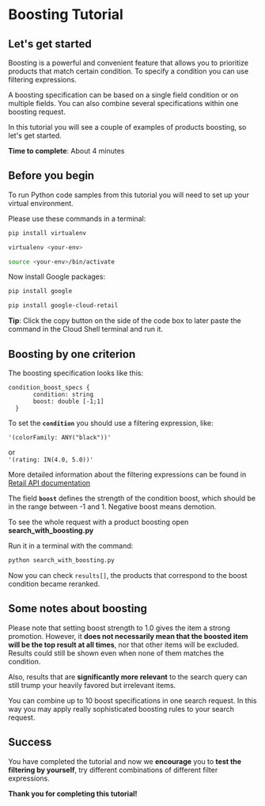 # **Boosting Tutorial**

## Let's get started

Boosting is a powerful and convenient feature that allows you to prioritize products that match certain condition.
To specify a condition you can use filtering expressions.

A boosting specification can be based on a single field condition or on multiple fields. You can also combine several specifications within one boosting request.

In this tutorial you will see a couple of examples of products boosting, so let's get started.


**Time to complete**: About 4 minutes

## Before you begin

To run Python code samples from this tutorial you will need to set up your virtual environment.

Please use these commands in a terminal:
```bash
pip install virtualenv
```
```bash
virtualenv <your-env>
```
```bash
source <your-env>/bin/activate
```
Now install Google packages:
```bash
pip install google
```
```bash
pip install google-cloud-retail
```

**Tip**: Click the copy button on the side of the code box to later paste the command in the Cloud Shell terminal and run it.


## Boosting by one criterion

The boosting specification looks like this:
  
  ```
  condition_boost_specs {
         condition: string
         boost: double [-1;1]
    }
```

To set the **```condition```** you should use a filtering expression, like:

```'(colorFamily: ANY("black"))'``` 

or  
```'(rating: IN(4.0, 5.0))'```

More detailed information about the filtering expressions can be found in [Retail API documentation](https://cloud.google.com/retail/docs/filter-and-order#filter) 

The field **```boost```** defines the strength of the condition boost, which should be in the range between -1 and 1. Negative boost means demotion.

To see the whole request with a product boosting open **search_with_boosting.py**

Run it in a terminal with the command:
```bash
python search_with_boosting.py
```

Now you can check ```results[]```, the products that correspond to the boost condition became reranked.

## Some notes about boosting

Please note that setting boost strength to 1.0 gives the item a strong promotion. However, it **does not necessarily mean that the boosted item will be the top result at all times**, nor that other items will be excluded. 
Results could still be shown even when none of them matches the condition. 

Also, results that are **significantly more relevant** to the search query can still trump your heavily favored but irrelevant items.

You can combine up to 10 boost specifications in one search request. In this way you may apply really sophisticated boosting rules to your search request.

## Success 

You have completed the tutorial and now we **encourage** you to **test the filtering by yourself**, try different combinations of different filter expressions.

**Thank you for completing this tutorial!**
